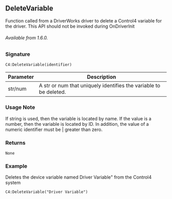 ## DeleteVariable

Function called from a DriverWorks driver to delete a Control4 variable for the driver. This API should not be invoked during OnDriverInit

###### Available from 1.6.0.

### Signature

`C4:DeleteVariable(identifier) `	

| Parameter | Description |
| --- | --- |
| str/num | A str or num that uniquely identifies the variable to be deleted. |

### Usage Note

If string is used, then the variable is located by name. If the value is a number, then the variable is located by ID. In addition, the value of a numeric identifier must be 
 | greater than zero. 


### Returns

`None`


### Example

Deletes the device variable named Driver Variable" from the Control4 system

`C4:DeleteVariable("Driver Variable")`
